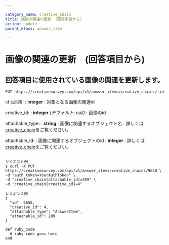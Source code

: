 ```yaml
---

category_name: creative_chain
title: 画像の関連の更新　(回答項目から)
action: update
parent_klass: answer_item

---
```


# 画像の関連の更新　(回答項目から)

## 回答項目に使用されている画像の関連を更新します。

`PUT https://creativesurvey.com/api/v1/answer_items/creative_chains/:id`

id _(必須)_:
: __integer__
: 対象となる画像の関連id

creative_id:
: __integer__ _(デフォルト: null)_
: 画像のid

attachable_type:
: __string__
: 画像に関連するオブジェクト名
: 詳しくは[creative_chain](#creative_chain)をご覧ください。

attachable_id:
: 画像に関連するオブジェクトのid
: __integer__
: 詳しくは[creative_chain](#creative_chain)をご覧ください。

~~~

リクエスト例
$ curl -X PUT https://creativesurvey.com/api/v1/answer_items/creative_chains/9650 \
-d "auth_token=YourAuthToken" \
-d "creative_chain[attachable_id]=289" \
-d "creative_chain[creative_id]=4"

レスポンス例
{
  "id": 9650,
  "creative_id": 4,
  "attachable_type": "AnswerItem",
  "attachable_id": 289
}

~~~

 
~~~
def ruby_code
  # ruby code goes here
end
~~~

　
　
